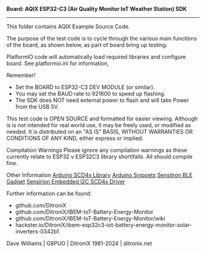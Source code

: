 **Board: AQIX ESP32-C3 (Air Quality Monitor IoT Weather Station) SDK**

------------

This folder contains AQIX Example Source Code.

  The purpose of the test code is to cycle through the various main functions of the board, as shown below, as part of board bring up testing.

  PlatformIO code will automatically load required libraries and configure board.   See platformio.ini for information,

  Remember!
  - Set the BOARD to ESP32-C3 DEV MODULE (or similar).
  - You may set the BAUD rate to 921600 to speed up flashing.
  - The SDK does NOT need external power to flash and will take Power from the USB 5V.
  
  This test code is OPEN SOURCE and formatted for easier viewing.  Although is is not intended for real world use, it may be freely used, or modified as needed.
  It is distributed on an "AS IS" BASIS, WITHOUT WARRANTIES OR CONDITIONS OF ANY KIND, either express or implied.

   Compilation Warnings
  Please ignore any compilation warnings as these currently relate to ESP32 v ESP32C3 library shortlfalls.  All should compile fine.

Other Information
[Arduino SCD4x Library](https://github.com/Sensirion/arduino-i2c-scd4x)
[Arduino Snippets](https://github.com/Sensirion/arduino-snippets)
[Sensitron BLE Gadget](https://github.com/Sensirion/arduino-ble-gadget/tree/master)
[Sensirion Embedded I2C SCD4x Driver](https://github.com/Sensirion/embedded-i2c-scd4x)

Further information can be found:

-    github.com/DitroniX
-    github.com/DitroniX/IBEM-IoT-Battery-Energy-Monitor
-    github.com/DitroniX/IBEM-IoT-Battery-Energy-Monitor/wiki
-    hackster.io/DitroniX/ibem-esp32c3-iot-battery-energy-monitor-solar-inverters-0342b1

Dave Williams | G8PUO | DitroniX 1981-2024 | ditronix.net
